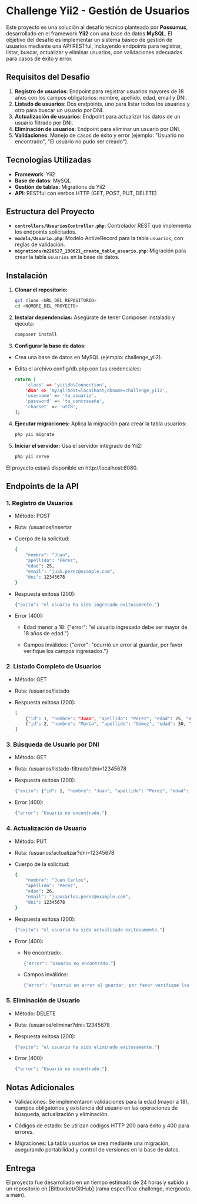 # Challenge Yii2 - Gestión de Usuarios

Este proyecto es una solución al desafío técnico planteado por **Possumus**, desarrollado en el framework **Yii2** con una base de datos **MySQL**. El objetivo del desafío es implementar un sistema básico de gestión de usuarios mediante una API RESTful, incluyendo endpoints para registrar, listar, buscar, actualizar y eliminar usuarios, con validaciones adecuadas para casos de éxito y error.

## Requisitos del Desafío

1. **Registro de usuarios**: Endpoint para registrar usuarios mayores de 18 años con los campos obligatorios: nombre, apellido, edad, email y DNI.
2. **Listado de usuarios**: Dos endpoints, uno para listar todos los usuarios y otro para buscar un usuario por DNI.
3. **Actualización de usuarios**: Endpoint para actualizar los datos de un usuario filtrado por DNI.
4. **Eliminación de usuarios**: Endpoint para eliminar un usuario por DNI.
5. **Validaciones**: Manejo de casos de éxito y error (ejemplo: "Usuario no encontrado", "El usuario no pudo ser creado").

## Tecnologías Utilizadas

- **Framework**: Yii2
- **Base de datos**: MySQL
- **Gestión de tablas**: Migrations de Yii2
- **API**: RESTful con verbos HTTP (GET, POST, PUT, DELETE)

## Estructura del Proyecto

- **`controllers/UsuariosController.php`**: Controlador REST que implementa los endpoints solicitados.
- **`models/Usuario.php`**: Modelo ActiveRecord para la tabla `usuarios`, con reglas de validación.
- **`migrations/m220527_190621_create_table_usuario.php`**: Migración para crear la tabla `usuarios` en la base de datos.

## Instalación

1. **Clonar el repositorio:**
    ```bash
    git clone <URL_DEL_REPOSITORIO>
    cd <NOMBRE_DEL_PROYECTO>
    ``` 
2. **Instalar dependencias:**
Asegúrate de tener Composer instalado y ejecuta:
    ```bash
    composer install
    ```
3. **Configurar la base de datos:**
- Crea una base de datos en MySQL (ejemplo: challenge_yii2).

- Edita el archivo config/db.php con tus credenciales:
    ```bash
    return [
        'class' => 'yii\db\Connection',
        'dsn' => 'mysql:host=localhost;dbname=challenge_yii2',
        'username' => 'tu_usuario',
        'password' => 'tu_contraseña',
        'charset' => 'utf8',
    ];
    ```
4. **Ejecutar migraciones:**
Aplica la migración para crear la tabla usuarios:
    ```bash
    php yii migrate
    ```
5. **Iniciar el servidor:**
Usa el servidor integrado de Yii2:
    ```bash
    php yii serve
    ```
El proyecto estará disponible en http://localhost:8080.

## Endpoints de la API
### 1. Registro de Usuarios
- Método: POST

- Ruta: /usuarios/insertar

- Cuerpo de la solicitud:
    ```bash
    {
        "nombre": "Juan",
        "apellido": "Pérez",
        "edad": 25,
        "email": "juan.perez@example.com",
        "dni": 12345678
    }
    ```
- Respuesta exitosa (200):
    ```bash
    {"exito": "el usuario ha sido ingresado exitosamente."}
    ```

- Error (400):
  - Edad menor a 18: {"error": "el usuario ingresado debe ser mayor de 18 años de edad."}

  - Campos inválidos: {"error": "ocurrió un error al guardar, por favor verifique los campos ingresados."}

### 2. Listado Completo de Usuarios
- Método: GET

- Ruta: /usuarios/listado

- Respuesta exitosa (200):
    ```bash
    [
        {"id": 1, "nombre": "Juan", "apellido": "Pérez", "edad": 25, "email": "juan.perez@example.com", "dni": 12345678},
        {"id": 2, "nombre": "María", "apellido": "Gómez", "edad": 30, "email": "maria.gomez@example.com", "dni": 87654321}
    ]
    ```
### 3. Búsqueda de Usuario por DNI
- Método: GET

- Ruta: /usuarios/listado-filtrado?dni=12345678

- Respuesta exitosa (200):
    ```bash
    {"exito": {"id": 1, "nombre": "Juan", "apellido": "Pérez", "edad": 25, "email": "juan.perez@example.com", "dni": 12345678}}
    ```
- Error (400):
    ```bash
    {"error": "Usuario no encontrado."}
    ```
### 4. Actualización de Usuario
- Método: PUT

- Ruta: /usuarios/actualizar?dni=12345678

- Cuerpo de la solicitud:
    ```bash
    {
        "nombre": "Juan Carlos",
        "apellido": "Pérez",
        "edad": 26,
        "email": "juancarlos.perez@example.com",
        "dni": 12345678
    }
    ```
- Respuesta exitosa (200):
    ```bash
    {"exito": "el usuario ha sido actualizado exitosamente."}
    ```
- Error (400):
  - No encontrado: 
    ```bash
    {"error": "Usuario no encontrado."}
    ```
  - Campos inválidos:
    ```bash
    {"error": "ocurrió un error al guardar, por favor verifique los campos ingresados."}
    ```

### 5. Eliminación de Usuario
- Método: DELETE

- Ruta: /usuarios/eliminar?dni=12345678

- Respuesta exitosa (200):
    ```bash
    {"exito": "el usuario ha sido eliminado exitosamente."}
    ```
- Error (400):
    ```bash
    {"error": "Usuario no encontrado."}
    ```
## Notas Adicionales
- Validaciones: Se implementaron validaciones para la edad (mayor a 18), campos obligatorios y existencia del usuario en las operaciones de búsqueda, actualización y eliminación.

- Códigos de estado: Se utilizan códigos HTTP 200 para éxito y 400 para errores.

- Migraciones: La tabla usuarios se crea mediante una migración, asegurando portabilidad y control de versiones en la base de datos.

## Entrega
El proyecto fue desarrollado en un tiempo estimado de 24 horas y subido a un repositorio en [Bitbucket/GitHub] (rama específica: challenge, mergeada a main).

